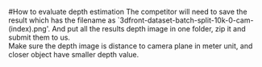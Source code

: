 #How to evaluate depth estimation
The competitor will need to save the result which has the filename as `3dfront-dataset-batch-split-10k-0-cam-(index).png'. And put all the results depth image in one folder, zip it and submit them to us. <br>
Make sure the depth image is distance to camera plane in meter unit, and closer object have smaller depth value.